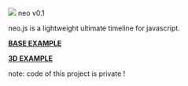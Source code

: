 <img src="http://lo-th.github.io/neo/images/neo.png"/> neo v0.1

neo.js is a lightweight ultimate timeline for javascript.

[**BASE EXAMPLE**](http://lo-th.github.io/neo/index.html)

[**3D EXAMPLE**](http://lo-th.github.io/neo/index3d.html)

note: code of this project is private !